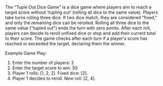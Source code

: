 The "Tuple Out Dice Game" is a dice game where players aim to reach a target score without 'tupling out' (rolling all dice to the same value). Players take turns rolling three dice. If two dice match, they are considered "fixed," and only the remaining dice can be rerolled. Rolling all three dice to the same value ("tupled out") ends the turn with zero points. After each roll, players can decide to reroll unfixed dice or stop and add their current total to their score. The game checks after each turn if a player's score has reached or exceeded the target, declaring them the winner.

Example Game Play:
1. Enter the number of players: 2
2. Enter the target score to win: 50
3. Player 1 rolls: [1, 2, 2]. Fixed dice: [2].
4. Player 1 decides to reroll. New roll: [2, 4].
